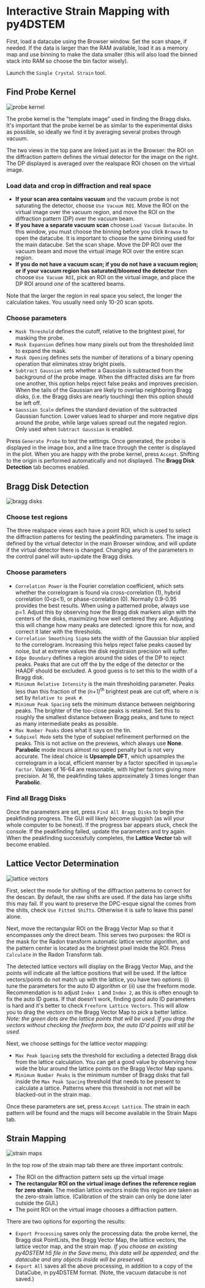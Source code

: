 # Interactive Strain Mapping with py4DSTEM

First, load a datacube using the Browser window. Set the scan shape, if needed. If the data is larger than the RAM available, load it as a memory map and use binning to make the data smaller (this will also load the binned stack into RAM so choose the bin factor wisely). 

Launch the `Single Crystal Strain` tool.


## Find Probe Kernel
![probe kernel](imgs/probekernel.gif)

The probe kernel is the "template image" used in finding the Bragg disks. It's important that the probe kernel be as similar to the experimental disks as possible, so ideally we find it by averaging several probes through vacuum. 

The two views in the top pane are linked just as in the Browser: the ROI on the diffraction pattern defines the virtual detector for the image on the right. The DP displayed is averaged over the realspace ROI chosen on the virtual image. 

### Load data and crop in diffraction and real space

* **If your scan area contains vacuum** and the vacuum probe is not saturating the detector, choose `Use Vacuum ROI`. Move the ROI on the virtual image over the vacuum region, and move the ROI on the diffraction pattern (DP) over the vacuum beam.
* **If you have a separate vacuum scan** choose `Load Vacuum Datacube`. In this window, you must choose the binning before you click `Browse` to open the datacube. It is important to choose the same binning used for the main datacube. Set the scan shape. Move the DP ROI over the vacuum beam and move the virtual image ROI over the entire scan region.
* **If you do not have a vacuum scan; if you do not have a vacuum region; or if your vacuum region has saturated/bloomed the detector** then choose `Use Vacuum ROI`, pick an ROI on the virtual image, and place the DP ROI around *one* of the scattered beams. 

Note that the larger the region in real space you select, the longer the calculation takes. You usually need only 10-20 scan spots. 

### Choose parameters
* `Mask Threshold` defines the cutoff, relative to the brightest pixel, for masking the probe.
* `Mask Expansion` defines how many pixels out from the thresholded limit to expand the mask.
* `Mask Opening` defines sets the number of iterations of a binary opening operation that eliminates stray bright pixels.
* `Subtract Gaussian` sets whether a Gaussian is subtracted from the background of the probe image. When the diffracted disks are far from one another, this option helps reject false peaks and improves precision. When the tails of the Gaussian are likely to overlap neighboring Bragg disks, (i.e. the Bragg disks are nearly touching) then this option should be left off. 
* `Gaussian Scale` defines the standard deviation of the subtracted Gaussian function. Lower values lead to sharper and more negative dips around the probe, while large values spread out the negated region. Only used when `Subtract Gaussian` is enabled.

Press `Generate Probe` to test the settings. Once generated, the probe is displayed in the image box, and a line trace through the center is displayed in the plot. When you are happy with the probe kernel, press `Accept`. Shifting to the origin is performed automatically and not displayed. The **Bragg Disk Detection** tab becomes enabled. 


## Bragg Disk Detection
![bragg disks](imgs/braggdisk.gif)

### Choose test regions
The three realspace views each have a point ROI, which is used to select the diffraction patterns for testing the peakfinding parameters. The image is defined by the virtual detector in the main Browser window, and will update if the virtual detector there is changed. Changing any of the parameters in the control panel will auto-update the Bragg disks.

### Choose parameters
* `Correlation Power` is the Fourier correlation coefficient, which sets whether the correlogram is found via cross-correlation (1), hybrid correlation (0&lt;p&lt;1), or phase-correlation (0). Normally 0.9-0.95 provides the best results. When using a patterned probe, always use p=1. Adjust this by observing how the Bragg disk markers align with the centers of the disks, maximizing how well centered they are. Adjusting this will change how many peaks are detected: ignore this for now, and correct it later with the thresholds.
* `Correlation Smoothing Sigma` sets the width of the Gaussian blur applied to the correlogram. Increasing this helps reject false peaks caused by noise, but at extreme values the disk registraion precision will suffer.
* `Edge Boundary` defines a region around the sides of the DP to reject peaks. Peaks that are cut off the by the edge of the detector or the HAADF should be excluded. A good guess is to set this to the width of a Bragg disk.
* `Minimum Relative Intensity` is the main thresholding parameter. Peaks less than this fraction of the *(n+1)*<sup>th</sup> brightest peak are cut off, where *n* is set by `Relative to peak #`. 
* `Minimum Peak Spacing` sets the minimum distance between neighboring peaks. The brighter of the too-close peaks is retained. Set this to roughly the smallest distance between Bragg peaks, and tune to reject as many intermediate peaks as possible. 
* `Max Number Peaks` does what it says on the tin.
* `Subpixel Mode` sets the type of subpixel refinement performed on the peaks. This is not active on the previews, which always use **None**. **Parabolic** mode incurs almost no speed penalty but is not very accurate. The ideal choice is **Upsample DFT**, which upsamples the correlogram in a local, efficient manner by a factor specified in `Upsample Factor`. Values of 16-64 are reasonable, with higher factors giving more precision. At 16, the peakfinding takes approximately 3 times longer than **Parabolic**. 

### Find all Bragg Disks
Once the parameters are set, press `Find All Bragg Disks` to begin the peakfinding progress. The GUI will likely become sluggish (as will your whole computer to be honest). If the progress bar appears stuck, check the console. If the peakfinding failed, update the parameters and try again. When the peakfinding successfully completes, the **Lattice Vector** tab will become enabled. 


## Lattice Vector Determination
![lattice vectors](imgs/lattice.gif)

First, select the mode for shifting of the diffraction patterns to correct for the descan. By default, the raw shifts are used. If the data has large shifts this may fail. If you want to preserve the DPC-esque signal the comes from the shits, check `Use Fitted Shifts`. Otherwise it is safe to leave this panel alone.

Next, move the rectangular ROI on the Bragg Vector Map so that it encompasses *only* the direct beam. This serves two purposes: the ROI is the mask for the Radon transform automatic lattice vector algorithm, and the pattern center is located as the brightest pixel inside the ROI. Press `Calculate` in the Radon Transform tab. 

The detected lattice vectors will display on the Bragg Vector Map, and the points will indicate all the lattice positions that will be used. If the lattice vectors/points do not match up with the lattice, you have two options: (i) tune the parameters for the auto ID algorithm or (ii) use the freeform mode. Recommendation is to adjust `Index 1` and `Index 2`, as this is often enough to fix the auto ID guess. If that doesn't work, finding good auto ID parameters is hard and it's better to check `Freeform Lattice Vectors`. This will allow you to drag the vectors on the Bragg Vector Map to pick a better lattice. *Note: the green dots are the lattice points that will be used. If you drag the vectors without checking the freeform box, the auto ID'd points will still be used.*

Next, we choose settings for the lattice vector mapping:
* `Max Peak Spacing` sets the threshold for excluding a detected Bragg disk from the lattice calculation. You can get a good value by observing how wide the blur around the lattice points on the Bragg Vector Map spans.
* `Minimum Number Peaks` is the minimum number of Bragg disks that fall inside the `Max Peak Spacing` threshold that needs to be present to calculate a lattice. Patterns where this threshold is not met will be blacked-out in the strain map.

Once these parameters are set, press `Accept Lattice`. The strain in each pattern will be found and the maps will become available in the Strain Maps tab.



## Strain Mapping
![strain maps](imgs/strain.gif)

In the top row of the strain map tab there are three important controls:
* The ROI on the diffraction pattern sets up the virtual image
* **The rectangular ROI on the virtual image defines the reference region for zero strain.** The median lattice vectors inside this region are taken as the zero-strain lattice. (Calibration of the strain can only be done later outside the GUI.)
* The point ROI on the virtual image chooses a diffraction pattern. 

There are two options for exporting the results:
* `Export Processing` saves only the processing data: the probe kernel, the Bragg disk PointLists, the Bragg Vector Map, the lattice vectors, the lattice vector map, and the strain map. *If you choose an existing py4DSTEM h5 file in the Save menu, this data will be appended, and the datacube and any objects inside will be preserved.* 
* `Export All` saves all the above processing, in addition to a copy of the DataCube, in py4DSTEM format. (Note, the vacuum datacube is not saved.)
